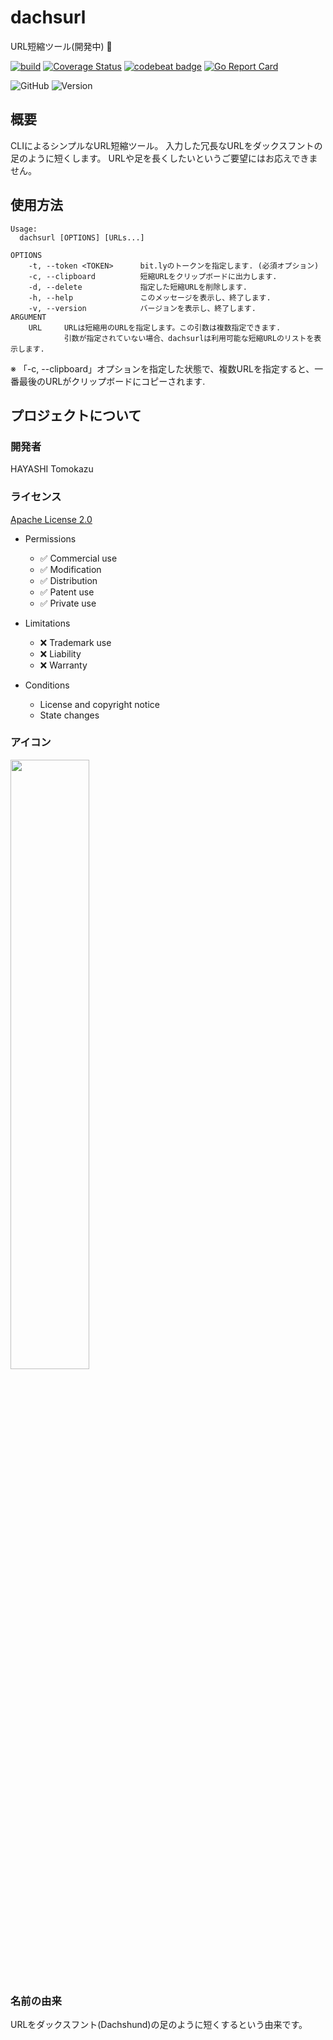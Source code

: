 # dachsurl
URL短縮ツール(開発中) 🥺

<!-- https://www.apache.org/licenses/LICENSE-2.0 -->

[![build](https://github.com/practiceT/dachsurl/actions/workflows/build.yml/badge.svg)](https://github.com/practiceT/dachsurl/actions/workflows/build.yml)
[![Coverage Status](https://coveralls.io/repos/github/practiceT/dachsurl/badge.svg)](https://coveralls.io/github/practiceT/dachsurl)
[![codebeat badge](https://codebeat.co/badges/518faef1-bda5-47e1-9083-0414106885b8)](https://codebeat.co/projects/github-com-practicet-dachsurl-main)
[![Go Report Card](https://goreportcard.com/badge/github.com/practiceT/dachsurl)](https://goreportcard.com/report/github.com/practiceT/dachsurl)

![GitHub](https://img.shields.io/github/license/practiceT/dachsurl?style=plastic)
![Version](https://img.shields.io/badge/Version-0.1.10-informational)


## 概要
CLIによるシンプルなURL短縮ツール。
入力した冗長なURLをダックスフントの足のように短くします。
URLや足を長くしたいというご要望にはお応えできません。


## 使用方法
```
Usage:
  dachsurl [OPTIONS] [URLs...]

OPTIONS
    -t, --token <TOKEN>      bit.lyのトークンを指定します. (必須オプション)
    -c, --clipboard          短縮URLをクリップボードに出力します.
    -d, --delete             指定した短縮URLを削除します.
    -h, --help               このメッセージを表示し、終了します.
    -v, --version            バージョンを表示し、終了します.
ARGUMENT
    URL     URLは短縮用のURLを指定します。この引数は複数指定できます.
            引数が指定されていない場合、dachsurlは利用可能な短縮URLのリストを表示します.
```
※ 「-c, --clipboard」オプションを指定した状態で、複数URLを指定すると、一番最後のURLがクリップボードにコピーされます.


<!-- ## インストール方法

### Homebrew

```
brew install practicet/brew/dachshurl
```

### Docker

```
docker run -it --rm practicet/dachshurl:latest -t <token> <url...>
``` -->


## プロジェクトについて

### 開発者
HAYASHI Tomokazu

### ライセンス
[Apache License 2.0](http://www.apache.org/licenses/LICENSE-2.0)

- Permissions
  - ✅ Commercial use
  - ✅ Modification
  - ✅ Distribution
  - ✅ Patent use
  - ✅ Private use

- Limitations
  - ❌ Trademark use
  - ❌ Liability
  - ❌ Warranty

- Conditions
  - License and copyright notice
  - State changes

### アイコン
<!-- ![Icon](docs/static/images/dachsurl.svg) -->
<img src="docs/static/images/dachsurl.svg" width="50%">

### 名前の由来
URLをダックスフント(Dachshund)の足のように短くするという由来です。
